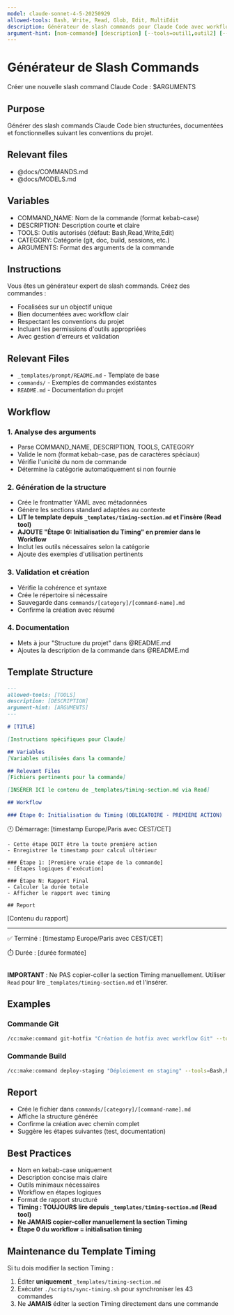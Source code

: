 ```yaml
---
model: claude-sonnet-4-5-20250929
allowed-tools: Bash, Write, Read, Glob, Edit, MultiEdit
description: Générateur de slash commands pour Claude Code avec workflow structuré et bonnes pratiques
argument-hint: [nom-commande] [description] [--tools=outil1,outil2] [--category=categorie]
---
```


# Générateur de Slash Commands

Créer une nouvelle slash command Claude Code : $ARGUMENTS

## Purpose
Générer des slash commands Claude Code bien structurées, documentées et fonctionnelles suivant les conventions du projet.

## Relevant files
- @docs/COMMANDS.md
- @docs/MODELS.md

## Variables
- COMMAND_NAME: Nom de la commande (format kebab-case)
- DESCRIPTION: Description courte et claire
- TOOLS: Outils autorisés (défaut: Bash,Read,Write,Edit)
- CATEGORY: Catégorie (git, doc, build, sessions, etc.)
- ARGUMENTS: Format des arguments de la commande

## Instructions
Vous êtes un générateur expert de slash commands. Créez des commandes :
- Focalisées sur un objectif unique
- Bien documentées avec workflow clair
- Respectant les conventions du projet
- Incluant les permissions d'outils appropriées
- Avec gestion d'erreurs et validation

## Relevant Files
- `_templates/prompt/README.md` - Template de base
- `commands/` - Exemples de commandes existantes
- `README.md` - Documentation du projet

## Workflow

### 1. Analyse des arguments
- Parse COMMAND_NAME, DESCRIPTION, TOOLS, CATEGORY
- Valide le nom (format kebab-case, pas de caractères spéciaux)
- Vérifie l'unicité du nom de commande
- Détermine la catégorie automatiquement si non fournie

### 2. Génération de la structure
- Crée le frontmatter YAML avec métadonnées
- Génère les sections standard adaptées au contexte
- **LIT le template depuis `_templates/timing-section.md` et l'insère (Read tool)**
- **AJOUTE "Étape 0: Initialisation du Timing" en premier dans le Workflow**
- Inclut les outils nécessaires selon la catégorie
- Ajoute des exemples d'utilisation pertinents

### 3. Validation et création
- Vérifie la cohérence et syntaxe
- Crée le répertoire si nécessaire
- Sauvegarde dans `commands/[category]/[command-name].md`
- Confirme la création avec résumé

### 4. Documentation
- Mets à jour "Structure du projet" dans @README.md
- Ajoutes la description de la commande dans @README.md

## Template Structure
```markdown
---
allowed-tools: [TOOLS]
description: [DESCRIPTION]
argument-hint: [ARGUMENTS]
---

# [TITLE]

[Instructions spécifiques pour Claude]

## Variables
[Variables utilisées dans la commande]

## Relevant Files
[Fichiers pertinents pour la commande]

[INSÉRER ICI le contenu de _templates/timing-section.md via Read]

## Workflow

### Étape 0: Initialisation du Timing (OBLIGATOIRE - PREMIÈRE ACTION)
```
🕐 Démarrage: [timestamp Europe/Paris avec CEST/CET]
```
- Cette étape DOIT être la toute première action
- Enregistrer le timestamp pour calcul ultérieur

### Étape 1: [Première vraie étape de la commande]
- [Étapes logiques d'exécution]

### Étape N: Rapport Final
- Calculer la durée totale
- Afficher le rapport avec timing

## Report
```
[Contenu du rapport]

---
✅ Terminé : [timestamp Europe/Paris avec CEST/CET]

⏱️ Durée : [durée formatée]
```
```

**IMPORTANT** : Ne PAS copier-coller la section Timing manuellement.
Utiliser `Read` pour lire `_templates/timing-section.md` et l'insérer.

## Examples

### Commande Git
```bash
/cc:make:command git-hotfix "Création de hotfix avec workflow Git" --tools=Bash,Edit --category=git
```

### Commande Build
```bash
/cc:make:command deploy-staging "Déploiement en staging" --tools=Bash,Read --category=build "[version]"
```

## Report
- Crée le fichier dans `commands/[category]/[command-name].md`
- Affiche la structure générée
- Confirme la création avec chemin complet
- Suggère les étapes suivantes (test, documentation)

## Best Practices
- Nom en kebab-case uniquement
- Description concise mais claire
- Outils minimaux nécessaires
- Workflow en étapes logiques
- Format de rapport structuré
- **Timing : TOUJOURS lire depuis `_templates/timing-section.md` (Read tool)**
- **Ne JAMAIS copier-coller manuellement la section Timing**
- **Étape 0 du workflow = initialisation timing**

## Maintenance du Template Timing

Si tu dois modifier la section Timing :
1. Éditer **uniquement** `_templates/timing-section.md`
2. Exécuter `./scripts/sync-timing.sh` pour synchroniser les 43 commandes
3. Ne **JAMAIS** éditer la section Timing directement dans une commande
